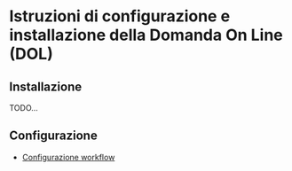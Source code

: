 # Istruzioni di configurazione e installazione della Domanda On Line (DOL)

## Installazione

TODO...

## Configurazione

- [Configurazione workflow](./workflow/readme.md)